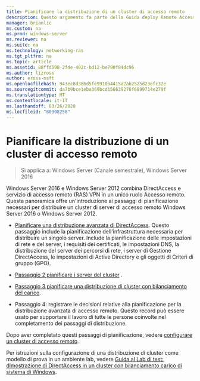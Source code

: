 ```yaml
---
title: Pianificare la distribuzione di un cluster di accesso remoto
description: Questo argomento fa parte della Guida deploy Remote Access in a cluster in Windows Server 2016.
manager: brianlic
ms.custom: na
ms.prod: windows-server
ms.reviewer: na
ms.suite: na
ms.technology: networking-ras
ms.tgt_pltfrm: na
ms.topic: article
ms.assetid: 88ffd598-2fde-402c-bd12-be790f84dc96
ms.author: lizross
author: eross-msft
ms.openlocfilehash: 943ec8d386d5fe9910b4415a2ab2525d23efc32e
ms.sourcegitcommit: da7b9bce1eba369bcd156639276f6899714e279f
ms.translationtype: MT
ms.contentlocale: it-IT
ms.lasthandoff: 03/26/2020
ms.locfileid: "80308258"
---
```

# <a name="plan-a-remote-access-cluster-deployment"></a>Pianificare la distribuzione di un cluster di accesso remoto

>Si applica a: Windows Server (Canale semestrale), Windows Server 2016

 Windows Server 2016 e Windows Server 2012 combina DirectAccess e servizio di accesso remoto (RAS) VPN in un unico ruolo Accesso remoto. Questa panoramica offre un'introduzione ai passaggi di pianificazione necessari per distribuire un cluster di server di accesso remoto Windows Server 2016 o Windows Server 2012.
  
-   [Pianificare una distribuzione avanzata di DirectAccess](../../../directaccess/single-server-advanced/Plan-an-Advanced-DirectAccess-Deployment.md). Questo passaggio include la pianificazione dell'infrastruttura necessaria per distribuire un singolo server. Include la pianificazione delle impostazioni di rete e del server, i requisiti dei certificati, le impostazioni DNS, la distribuzione del server dei percorsi di rete, i server di Gestione DirectAccess, le impostazioni di Active Directory e gli oggetti di Criteri di gruppo (GPO).  
  
-   [Passaggio 2 pianificare i server del cluster](Step-2-Plan-Cluster-Servers.md) .  
  
-   [Passaggio 3 pianificare una distribuzione di cluster con bilanciamento del carico](Step-3-Plan-a-Load-Balanced-Cluster-Deployment.md).  
  
-   Passaggio 4: registrare le decisioni relative alla pianificazione per la distribuzione avanzata di accesso remoto. Questo record può essere usato per supportare il lavoro di tutte le persone coinvolte nel completamento dei passaggi di distribuzione.  
  
Dopo aver completato questi passaggi di pianificazione, vedere [configurare un cluster di accesso remoto](../configure/Configure-a-Remote-Access-Cluster.md). 

Per istruzioni sulla configurazione di una distribuzione di cluster come modello di prova in un ambiente lab, vedere [Guida al Lab di test: dimostrazione di DirectAccess in un cluster con bilanciamento carico di sistema di Windows](../../../directaccess/tlg-cluster-nlb/Test-Lab-Guide-Demonstrate-DirectAccess-in-a-Cluster-with-Windows-NLB.md).  
  


